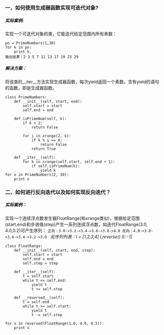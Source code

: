 ###  一，如何使用生成器函数实现可迭代对象?
##### 实际案例:
实现一个可迭代对象的类，它能迭代给定范围内所有素数：
```
pn = PrimeNumbers(1,30)
for k in pn:
	print k,
输出结果：2 3 5 7 11 13 17 19 23 29
```
##### 解决方案：
将该类的__iter__方法实现生成器函数，每次yield返回一个素数。含有yield的语句的函数，即是生成器函数。
```
class PrimeNumbers:
    def __init__(self, start, end):
        self.start = start
        self.end = end
        
    def isPrimeNum(self, k):
        if k < 2:
            return False
        
        for i in xrange(2, k):
            if k % i == 0:
                return False
            return True
    
    def __iter__(self):
        for k in xrange(self.start, self.end + 1):
            if self.isPrimeNum(k):
                yield k
for x in PrimeNumbers(2, 30):
    print x
```
### 二，如何进行反向迭代以及如何实现反向迭代？
##### 实际案例：
实现一个连续浮点数发生器FloatRange(和xrange类似)，根据给定范围(start,end)和步进值(step)产生一系列连续浮点数，如迭代FloatRange(3.0, 4.0,0.2)可产生序列：
 `正向：3.0->3.2->3.4->3.6->3.8->4.0
 反向：4.0->3.8->3.6->3.4->3.2->3.0 `
 *反序列列表：l = [1,2,3,4]  l,reverse() l[::-1]*
```
class FloatRange:
	def __init__(self, start, end, step):
		self.start = start
		self.end = end
		self.step = step
	
	def __iter__(self):
		t = self.start
		while t <= self.end:
			yield t
			t += self.step
	
	def __reversed__(self):
		t = self.end
		while t >= self.start:
			yield t 
			t -= self.step

for x in reversed(FloatRange(1.0, 4.0, 0.5)):
	print x
```